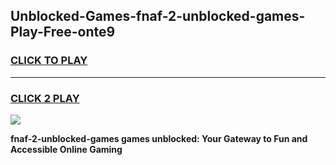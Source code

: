 
## Unblocked-Games-fnaf-2-unblocked-games-Play-Free-onte9
<h3>
<a href="https://premium76.site?title=fnaf-2-unblocked-games&ref=20M">CLICK TO PLAY</a></h3>
<hr>

<h3>
<a href="https://premium76.site?title=fnaf-2-unblocked-games&ref=20M">CLICK 2 PLAY</a>
  
</h3>

<a href="https://premium76.site?title=fnaf-2-unblocked-games&ref=19M"><img src="https://clearcache.store/games.png"></a>


**fnaf-2-unblocked-games games unblocked: Your Gateway to Fun and Accessible Online Gaming**
